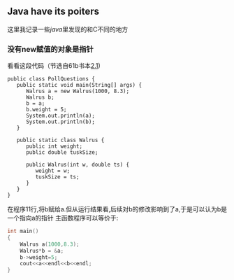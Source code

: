 ## Java have its poiters
这里我记录一些*java*里发现的和C不同的地方

### 没有new赋值的对象是指针
看看这段代码（节选自61b书本[2.1](https://joshhug.gitbooks.io/hug61b/content/chap2/chap21.html))
```java{:linenos}
public class PollQuestions {
   public static void main(String[] args) {
      Walrus a = new Walrus(1000, 8.3);
      Walrus b;
      b = a;
      b.weight = 5;
      System.out.println(a);
      System.out.println(b);       
   }
   
   public static class Walrus {
      public int weight;
      public double tuskSize;
      
      public Walrus(int w, double ts) {
         weight = w;
         tuskSize = ts;
      }
   }
}
```
在程序11行,将b赋给a.但从运行结果看,后续对b的修改影响到了a,于是可以认为b是一个指向a的指针
主函数程序可以等价于:
```cpp
int main()
{
    Walrus a(1000,8.3);
    Walrus*b = &a;
    b->weight=5;
    cout<<a<<endl<<b<<endl;
}

